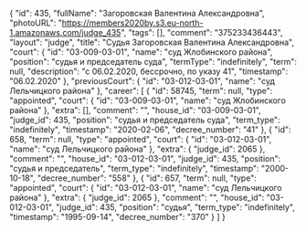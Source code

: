 {
    "id": 435,
    "fullName": "Загоровская Валентина Александровна",
    "photoURL": "https://members2020by.s3.eu-north-1.amazonaws.com/judge_435",
    "tags": [],
    "comment": "375233436443",
    "layout": "judge",
    "title": "Судья Загоровская Валентина Александровна",
    "court": {
        "id": "03-009-03-01",
        "name": "суд Жлобинского района",
        "position": "судья и председатель суда",
        "termType": "indefinitely",
        "term": null,
        "description": "c 06.02.2020, бессрочно, по указу 41",
        "timestamp": "06.02.2020"
    },
    "previousCourt": {
        "id": "03-012-03-01",
        "name": "суд Лельчицкого района"
    },
    "career": [
        {
            "id": 58745,
            "term": null,
            "type": "appointed",
            "court": {
                "id": "03-009-03-01",
                "name": "суд Жлобинского района"
            },
            "extra": [],
            "comment": "",
            "house_id": "03-009-03-01",
            "judge_id": 435,
            "position": "судья и председатель суда",
            "term_type": "indefinitely",
            "timestamp": "2020-02-06",
            "decree_number": "41"
        },
        {
            "id": 658,
            "term": null,
            "type": "appointed",
            "court": {
                "id": "03-012-03-01",
                "name": "суд Лельчицкого района"
            },
            "extra": {
                "judge_id": 2065
            },
            "comment": "",
            "house_id": "03-012-03-01",
            "judge_id": 435,
            "position": "судья и председатель",
            "term_type": "indefinitely",
            "timestamp": "2000-10-18",
            "decree_number": "558"
        },
        {
            "id": 657,
            "term": null,
            "type": "appointed",
            "court": {
                "id": "03-012-03-01",
                "name": "суд Лельчицкого района"
            },
            "extra": {
                "judge_id": 2065
            },
            "comment": "",
            "house_id": "03-012-03-01",
            "judge_id": 435,
            "position": "судья",
            "term_type": "indefinitely",
            "timestamp": "1995-09-14",
            "decree_number": "370"
        }
    ]
}